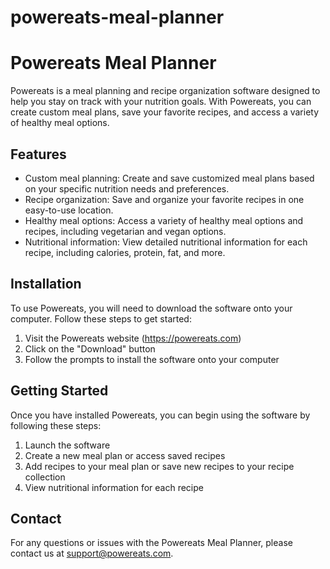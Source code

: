 # powereats-meal-planner
<h1>Powereats Meal Planner</h1>
<p>Powereats is a meal planning and recipe organization software designed to help you stay on track with your nutrition goals. With Powereats, you can create custom meal plans, save your favorite recipes, and access a variety of healthy meal options.</p>
<h2>Features</h2>
<ul>
  <li>Custom meal planning: Create and save customized meal plans based on your specific nutrition needs and preferences.</li>
  <li>Recipe organization: Save and organize your favorite recipes in one easy-to-use location.</li>
  <li>Healthy meal options: Access a variety of healthy meal options and recipes, including vegetarian and vegan options.</li>
  <li>Nutritional information: View detailed nutritional information for each recipe, including calories, protein, fat, and more.</li>
</ul>
<h2>Installation</h2>
<p>To use Powereats, you will need to download the software onto your computer. Follow these steps to get started:</p>
<ol>
  <li>Visit the Powereats website (<a href="https://powereats.com">https://powereats.com</a>)</li>
  <li>Click on the "Download" button</li>
  <li>Follow the prompts to install the software onto your computer</li>
</ol>
<h2>Getting Started</h2>
<p>Once you have installed Powereats, you can begin using the software by following these steps:</p>
<ol>
  <li>Launch the software</li>
  <li>Create a new meal plan or access saved recipes</li>
  <li>Add recipes to your meal plan or save new recipes to your recipe collection</li>
  <li>View nutritional information for each recipe</li>
</ol>
<h2>Contact</h2>
<p>For any questions or issues with the Powereats Meal Planner, please contact us at <a href="mailto:support@powereats.com">support@powereats.com</a>.</p>
